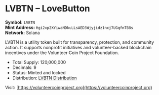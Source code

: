 # LVBTN – LoveButton

**Symbol:** `LVBTN`  
**Mint Address:** `Hgi2xp2XYiwaNDkuLLsAED3Wjyjidz1nxj7UGqfnTB8s`  
**Network:** Solana

LVBTN is a utility token built for transparency, protection, and community action. It supports nonprofit initiatives and volunteer-backed blockchain incentives under the Volunteer Coin Project Foundation.

- Total Supply: 120,000,000
- Decimals: 9
- Status: Minted and locked
- Distribution: [LVBTN Distribution](https://solscan.io)

Visit: [https://volunteercoinproject.org](https://volunteercoinproject.org)
